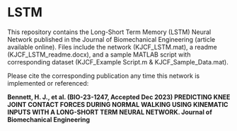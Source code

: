 # LSTM
This repository contains the Long-Short Term Memory (LSTM) Neural Network published in the Journal of Biomechanical Engineering (article available online). Files include the network (KJCF_LSTM.mat), a readme (KJCF_LSTM_readme.docx), and a sample MATLAB script with corresponding dataset (KJCF_Example Script.m & KJCF_Sample_Data.mat).

Please cite the corresponding publication any time this network is implemented or referenced:

**Bennett, H. J., et al. (BIO-23-1247, Accepted Dec 2023) PREDICTING KNEE JOINT CONTACT FORCES DURING NORMAL WALKING USING KINEMATIC INPUTS WITH A LONG-SHORT TERM NEURAL NETWORK. Journal of Biomechanical Engineering**
